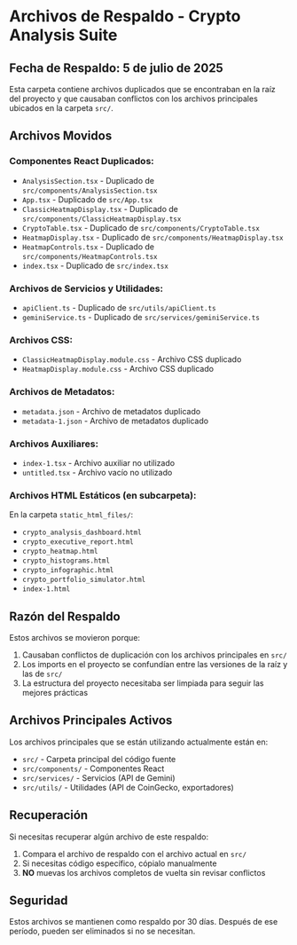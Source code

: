 # Archivos de Respaldo - Crypto Analysis Suite

## Fecha de Respaldo: 5 de julio de 2025

Esta carpeta contiene archivos duplicados que se encontraban en la raíz del proyecto y que causaban conflictos con los archivos principales ubicados en la carpeta `src/`.

## Archivos Movidos

### Componentes React Duplicados:
- `AnalysisSection.tsx` - Duplicado de `src/components/AnalysisSection.tsx`
- `App.tsx` - Duplicado de `src/App.tsx`
- `ClassicHeatmapDisplay.tsx` - Duplicado de `src/components/ClassicHeatmapDisplay.tsx`
- `CryptoTable.tsx` - Duplicado de `src/components/CryptoTable.tsx`
- `HeatmapDisplay.tsx` - Duplicado de `src/components/HeatmapDisplay.tsx`
- `HeatmapControls.tsx` - Duplicado de `src/components/HeatmapControls.tsx`
- `index.tsx` - Duplicado de `src/index.tsx`

### Archivos de Servicios y Utilidades:
- `apiClient.ts` - Duplicado de `src/utils/apiClient.ts`
- `geminiService.ts` - Duplicado de `src/services/geminiService.ts`

### Archivos CSS:
- `ClassicHeatmapDisplay.module.css` - Archivo CSS duplicado
- `HeatmapDisplay.module.css` - Archivo CSS duplicado

### Archivos de Metadatos:
- `metadata.json` - Archivo de metadatos duplicado
- `metadata-1.json` - Archivo de metadatos duplicado

### Archivos Auxiliares:
- `index-1.tsx` - Archivo auxiliar no utilizado
- `untitled.tsx` - Archivo vacío no utilizado

### Archivos HTML Estáticos (en subcarpeta):
En la carpeta `static_html_files/`:
- `crypto_analysis_dashboard.html`
- `crypto_executive_report.html`
- `crypto_heatmap.html`
- `crypto_histograms.html`
- `crypto_infographic.html`
- `crypto_portfolio_simulator.html`
- `index-1.html`

## Razón del Respaldo

Estos archivos se movieron porque:
1. Causaban conflictos de duplicación con los archivos principales en `src/`
2. Los imports en el proyecto se confundían entre las versiones de la raíz y las de `src/`
3. La estructura del proyecto necesitaba ser limpiada para seguir las mejores prácticas

## Archivos Principales Activos

Los archivos principales que se están utilizando actualmente están en:
- `src/` - Carpeta principal del código fuente
- `src/components/` - Componentes React
- `src/services/` - Servicios (API de Gemini)
- `src/utils/` - Utilidades (API de CoinGecko, exportadores)

## Recuperación

Si necesitas recuperar algún archivo de este respaldo:
1. Compara el archivo de respaldo con el archivo actual en `src/`
2. Si necesitas código específico, cópialo manualmente
3. **NO** muevas los archivos completos de vuelta sin revisar conflictos

## Seguridad

Estos archivos se mantienen como respaldo por 30 días. Después de ese período, pueden ser eliminados si no se necesitan. 